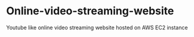 # Online-video-streaming-website
Youtube like online video streaming website hosted on AWS EC2 instance
